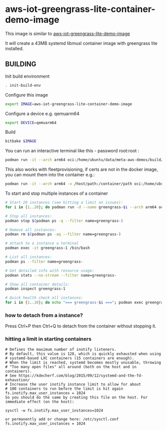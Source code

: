 # aws-iot-greengrass-lite-container-demo-image

This image is similar to [aws-iot-greengrass-lite-demo-image](../aws-iot-greengrass-lite-demo-image/README.md)

It will create a 43MB systemd libmusl container image with greengrass lite installed.


## BUILDING

Init build environment

```bash
. init-build-env
```

Configure this image

```bash
export IMAGE=aws-iot-greengrass-lite-container-demo-image
```

Configure a device e.g. qemuarm64

```bash
export DEVICE=qemuarm64
```

Build

```bash
bitbake $IMAGE
```

You can run an interactive terminal like this - password root:root :

```bash
podman run -it --arch arm64 oci:/home/ubuntu/data/meta-aws-demos/build/tmp/deploy/images/qemuarm64/aws-iot-greengrass-lite-container-demo-image-latest-oci/ /bin/bash
```

This also works with fleetprovisioning, if certs are not in the docker image, you can mount them into the container e.g.:

```bash
podman run -it --arch arm64 -v /host/path:/container/path oci:/home/ubuntu/data/meta-aws-demos/build/tmp/deploy/images/qemuarm64/aws-iot-greengrass-lite-container-demo-image-latest-oci/ /bin/bash
```

To start and stop multiple instances of a container

```bash
# Start 20 instances (see hitting a limit on issues):
for i in {1..20}; do podman run -d --name greengrass-$i --arch arm64 oci:/home/ubuntu/data/meta-aws-demos/build/tmp/deploy/images/qemuarm64/aws-iot-greengrass-lite-container-demo-image-latest-oci/; done

# Stop all instances:
podman stop $(podman ps -q --filter name=greengrass-)

# Remove all instances:
podman rm $(podman ps -aq --filter name=greengrass-)

# attach to a instance a terminal
podman exec -it greengrass-1 /bin/bash

# List all instances:
podman ps --filter name=greengrass-

# Get detailed info with resource usage:
podman stats --no-stream --filter name=greengrass-

# Show all container details:
podman inspect greengrass-1

# Quick health check all instances:
for i in {1..10}; do echo "=== greengrass-$i ==="; podman exec greengrass-$i ps aux | head -5; done

```

### how to detach from a instance?
Press Ctrl+P then Ctrl+Q to detach from the container without stopping it.


### hitting a limit in starting containers

```
# Defines the maximum number of inotify listeners.
# By default, this value is 128, which is quickly exhausted when using
# systemd-based LXC containers (15 containers are enough).
# When the limit is reached, systemd becomes mostly unusable, throwing
# "Too many open files" all around (both on the host and in containers).
# See https://kdecherf.com/blog/2015/09/12/systemd-and-the-fd-exhaustion/
# Increase the user inotify instance limit to allow for about
# 100 containers to run before the limit is hit again
fs.inotify.max_user_instances = 1024
So you should do the same by creating this file on the host. For immediate effect (on the host):

sysctl -w fs.inotify.max_user_instances=1024

or permanently add or change here: /etc/sysctl.conf
fs.inotify.max_user_instances = 1024

```